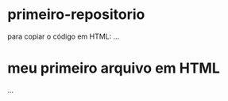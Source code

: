 # primeiro-repositorio

para copiar o código em HTML:
...
<html>
  <h1>meu primeiro arquivo em HTML</h1>
  </html>
 ...
